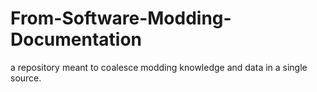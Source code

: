 # From-Software-Modding-Documentation
a repository meant to coalesce modding knowledge and data in a single source.

